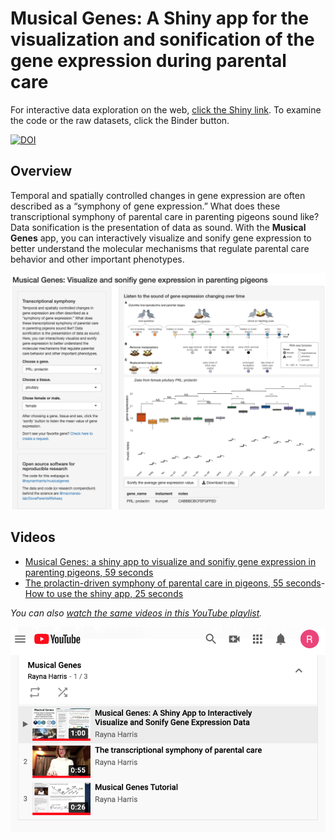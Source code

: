 # Musical Genes: A Shiny app for the visualization and sonification of the gene expression during parental care

For interactive data exploration on the web, [click the Shiny link](https://raynamharris.shinyapps.io/musicalgenes/). To examine the code or the raw datasets, click the Binder button.

<!-- badges: start -->


<!--  [![Launch Rstudio Binder](http://mybinder.org/badge_logo.svg)](https://mybinder.org/v2/gh/raynamharris/musicalgenes/master?urlpath=rstudio) -->


[![DOI](https://zenodo.org/badge/240143238.svg)](https://zenodo.org/badge/latestdoi/240143238)

  <!-- badges: end -->
  
## Overview  
  
Temporal and spatially controlled changes in gene expression 
are often described as a “symphony of gene expression.” 
What does these transcriptional symphony of parental 
care in parenting pigeons sound like?
Data sonification is the presentation of data as sound. 
With the **Musical Genes** app, you can interactively 
visualize and sonify gene expression 
to better understand the molecular mechanisms that regulate
parental care behavior and other important phenotypes.

![screenshot](www/screenshot.png)

## Videos


- [Musical Genes: a shiny app to visualize and sonifiy gene expression in parenting pigeons, 59 seconds](https://youtu.be/ssGuxnD_NCo)
- [The prolactin-driven symphony of parental care in pigeons, 55 seconds](https://youtu.be/PoKiIwIsLSo)- [How to use the shiny app, 25 seconds](https://www.youtube.com/watch?v=bQWDiI2oZdI)

_You can also [watch the same videos in this YouTube playlist](https://www.youtube.com/watch?v=ssGuxnD_NCo&list=PLNfIROxhN1JCCkQgRx2qzDz52VHPIhC_6)._

[![screenshot2](www/screenshot2.png)](https://www.youtube.com/watch?v=ssGuxnD_NCo&list=PLNfIROxhN1JCCkQgRx2qzDz52VHPIhC_6)

